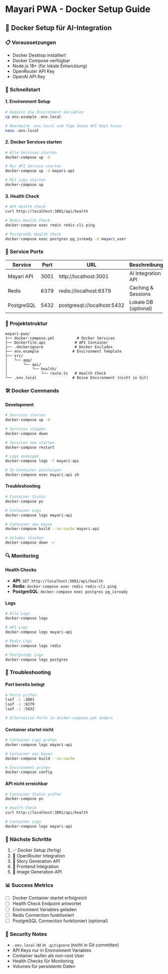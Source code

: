 # Mayari PWA - Docker Setup Guide

## 🐳 Docker Setup für AI-Integration

### 📋 Voraussetzungen

- Docker Desktop installiert
- Docker Compose verfügbar
- Node.js 18+ (für lokale Entwicklung)
- OpenRouter API Key
- OpenAI API Key

### 🚀 Schnellstart

#### 1. Environment Setup
```bash
# Kopiere die Environment-Variablen
cp env.example .env.local

# Bearbeite .env.local und füge deine API Keys hinzu
nano .env.local
```

#### 2. Docker Services starten
```bash
# Alle Services starten
docker-compose up -d

# Nur API Service starten
docker-compose up -d mayari-api

# Mit Logs starten
docker-compose up
```

#### 3. Health Check
```bash
# API Health Check
curl http://localhost:3001/api/health

# Redis Health Check
docker-compose exec redis redis-cli ping

# PostgreSQL Health Check
docker-compose exec postgres pg_isready -U mayari_user
```

### 🔧 Service Ports

| Service | Port | URL | Beschreibung |
|---------|------|-----|--------------|
| Mayari API | 3001 | http://localhost:3001 | AI Integration API |
| Redis | 6379 | redis://localhost:6379 | Caching & Sessions |
| PostgreSQL | 5432 | postgresql://localhost:5432 | Lokale DB (optional) |

### 📁 Projektstruktur

```
mayari-pwa/
├── docker-compose.yml          # Docker Services
├── Dockerfile.api             # API Container
├── .dockerignore              # Docker Excludes
├── env.example               # Environment Template
├── src/
│   └── app/
│       └── api/
│           └── health/
│               └── route.ts   # Health Check
└── .env.local                # Deine Environment (nicht in Git)
```

### 🛠️ Docker Commands

#### Development
```bash
# Services starten
docker-compose up -d

# Services stoppen
docker-compose down

# Services neu starten
docker-compose restart

# Logs anzeigen
docker-compose logs -f mayari-api

# In Container einsteigen
docker-compose exec mayari-api sh
```

#### Troubleshooting
```bash
# Container Status
docker-compose ps

# Container Logs
docker-compose logs mayari-api

# Container neu bauen
docker-compose build --no-cache mayari-api

# Volumes löschen
docker-compose down -v
```

### 🔍 Monitoring

#### Health Checks
- **API**: `GET http://localhost:3001/api/health`
- **Redis**: `docker-compose exec redis redis-cli ping`
- **PostgreSQL**: `docker-compose exec postgres pg_isready`

#### Logs
```bash
# Alle Logs
docker-compose logs

# API Logs
docker-compose logs mayari-api

# Redis Logs
docker-compose logs redis

# PostgreSQL Logs
docker-compose logs postgres
```

### 🚨 Troubleshooting

#### Port bereits belegt
```bash
# Ports prüfen
lsof -i :3001
lsof -i :6379
lsof -i :5432

# Alternative Ports in docker-compose.yml ändern
```

#### Container startet nicht
```bash
# Container Logs prüfen
docker-compose logs mayari-api

# Container neu bauen
docker-compose build --no-cache

# Environment prüfen
docker-compose config
```

#### API nicht erreichbar
```bash
# Container Status prüfen
docker-compose ps

# Health Check
curl http://localhost:3001/api/health

# Container Logs
docker-compose logs mayari-api
```

### 🎯 Nächste Schritte

1. ✅ Docker Setup (fertig)
2. 🔄 OpenRouter Integration
3. 🔄 Story Generation API
4. 🔄 Frontend Integration
5. 🔄 Image Generation API

### 📊 Success Metrics

- [ ] Docker Container startet erfolgreich
- [ ] Health Check Endpoint antwortet
- [ ] Environment Variables geladen
- [ ] Redis Connection funktioniert
- [ ] PostgreSQL Connection funktioniert (optional)

### 🔐 Security Notes

- `.env.local` ist in `.gitignore` (nicht in Git committen)
- API Keys nur in Environment Variables
- Container laufen als non-root User
- Health Checks für Monitoring
- Volumes für persistente Daten 